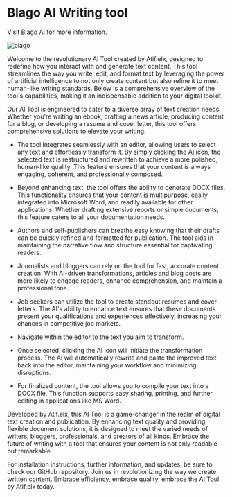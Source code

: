 # Blago AI Writing tool 

Visit [Blago AI](https://blago.fun) for more information.

![blago](https://github.com/user-attachments/assets/49bbf55d-b6a1-41de-900a-3580aac20e00)



Welcome to the revolutionary AI Tool created by Atif.elx, designed to redefine how you interact with and generate text content. This tool streamlines the way you write, edit, and format text by leveraging the power of artificial intelligence to not only create content but also refine it to meet human-like writing standards. Below is a comprehensive overview of the tool's capabilities, making it an indispensable addition to your digital toolkit.

Our AI Tool is engineered to cater to a diverse array of text creation needs. Whether you're writing an ebook, crafting a news article, producing content for a blog, or developing a resume and cover letter, this tool offers comprehensive solutions to elevate your writing.

- The tool integrates seamlessly with an editor, allowing users to select any text and effortlessly transform it. By simply clicking the AI icon, the selected text is restructured and rewritten to achieve a more polished, human-like quality. This feature ensures that your content is always engaging, coherent, and professionally composed.

- Beyond enhancing text, the tool offers the ability to generate DOCX files. This functionality ensures that your content is multipurpose, easily integrated into Microsoft Word, and readily available for other applications. Whether drafting extensive reports or simple documents, this feature caters to all your documentation needs.

- Authors and self-publishers can breathe easy knowing that their drafts can be quickly refined and formatted for publication. The tool aids in maintaining the narrative flow and structure essential for captivating readers.

- Journalists and bloggers can rely on the tool for fast, accurate content creation. With AI-driven transformations, articles and blog posts are more likely to engage readers, enhance comprehension, and maintain a professional tone.

- Job seekers can utilize the tool to create standout resumes and cover letters. The AI's ability to enhance text ensures that these documents present your qualifications and experiences effectively, increasing your chances in competitive job markets.

- Navigate within the editor to the text you aim to transform.

- Once selected, clicking the AI icon will initiate the transformation process. The AI will automatically rewrite and paste the improved text back into the editor, maintaining your workflow and minimizing disruptions.

- For finalized content, the tool allows you to compile your text into a DOCX file. This function supports easy sharing, printing, and further editing in applications like MS Word.

Developed by Atif.elx, this AI Tool is a game-changer in the realm of digital text creation and publication. By enhancing text quality and providing flexible document solutions, it is designed to meet the varied needs of writers, bloggers, professionals, and creators of all kinds. Embrace the future of writing with a tool that ensures your content is not only readable but remarkable.

For installation instructions, further information, and updates, be sure to check our GitHub repository. Join us in revolutionizing the way we create written content. Embrace efficiency, embrace quality, embrace the AI Tool by Atif.elx today.
